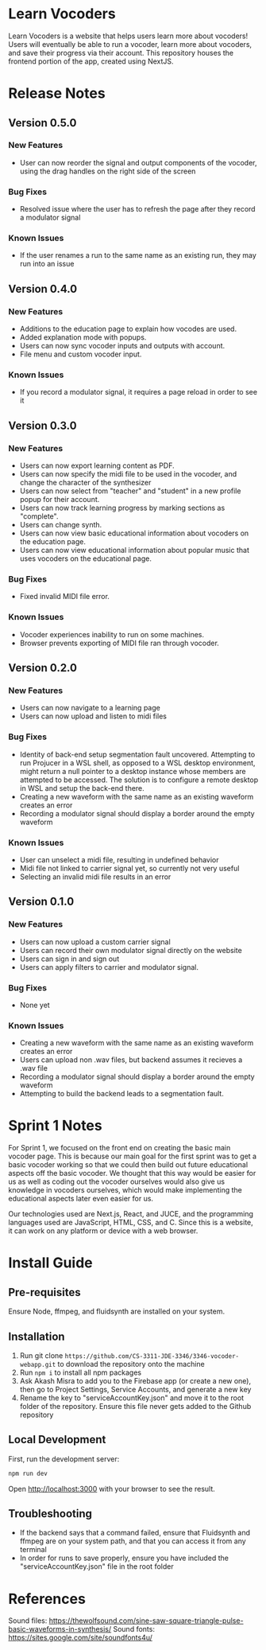 # Learn Vocoders
Learn Vocoders is a website that helps users learn more about vocoders! Users will eventually be able to run a vocoder, learn more about vocoders, and save their progress via their account. This repository houses the frontend portion of the app, created using NextJS.

# Release Notes
## Version 0.5.0
### New Features
- User can now reorder the signal and output components of the vocoder, using the drag handles on the right side of the screen

### Bug Fixes
- Resolved issue where the user has to refresh the page after they record a modulator signal

### Known Issues
- If the user renames a run to the same name as an existing run, they may run into an issue

## Version 0.4.0
### New Features
- Additions to the education page to explain how vocodes are used.
- Added explanation mode with popups.
- Users can now sync vocoder inputs and outputs with account.
- File menu and custom vocoder input.

### Known Issues
- If you record a modulator signal, it requires a page reload in order to see it

## Version 0.3.0
### New Features
- Users can now export learning content as PDF.
- Users can now specify the midi file to be used in the vocoder, and change the character of the synthesizer
- Users can now select from "teacher" and "student" in a new profile popup for their account.
- Users can now track learning progress by marking sections as "complete".
- Users can change synth.
- Users can now view basic educational information about vocoders on the education page.
- Users can now view educational information about popular music that uses vocoders on the educational page.

### Bug Fixes
- Fixed invalid MIDI file error.

### Known Issues
- Vocoder experiences inability to run on some machines.
- Browser prevents exporting of MIDI file ran through vocoder.

## Version 0.2.0
### New Features
 - Users can now navigate to a learning page
 - Users can now upload and listen to midi files

### Bug Fixes
- Identity of back-end setup segmentation fault uncovered. Attempting to run Projucer in a WSL shell, as opposed to a WSL desktop environment, might return a null pointer to a desktop instance whose members are attempted to be accessed. The solution is to configure a remote desktop in WSL and setup the back-end there.
- Creating a new waveform with the same name as an existing waveform creates an error
- Recording a modulator signal should display a border around the empty waveform

### Known Issues
- User can unselect a midi file, resulting in undefined behavior
- Midi file not linked to carrier signal yet, so currently not very useful
- Selecting an invalid midi file results in an error

## Version 0.1.0
### New Features
- Users can now upload a custom carrier signal
- Users can record their own modulator signal directly on the website
- Users can sign in and sign out
- Users can apply filters to carrier and modulator signal.

### Bug Fixes
- None yet

### Known Issues
- Creating a new waveform with the same name as an existing waveform creates an error
- Users can upload non .wav files, but backend assumes it recieves a .wav file
- Recording a modulator signal should display a border around the empty waveform
- Attempting to build the backend leads to a segmentation fault.

# Sprint 1 Notes
For Sprint 1, we focused on the front end on creating the basic main vocoder page. This is because
our main goal for the first sprint was to get a basic vocoder working so that we could then
build out future educational aspects off the basic vocoder. We thought that this way would be
easier for us as well as coding out the vocoder ourselves would also give us knowledge in vocoders
ourselves, which would make implementing the educational aspects later even easier for us.


Our technologies used are Next.js, React, and JUCE, and the programming languages used are JavaScript, HTML, CSS, and C. Since this is a website, it can work on any platform or device with a web browser.

# Install Guide
## Pre-requisites
Ensure Node, ffmpeg, and fluidsynth are installed on your system.

## Installation 
1. Run git clone `https://github.com/CS-3311-JDE-3346/3346-vocoder-webapp.git` to download the repository onto the machine
2. Run `npm i` to install all npm packages
3. Ask Akash Misra to add you to the Firebase app (or create a new one), then go to Project Settings, Service Accounts, and generate a new key
4. Rename the key to "serviceAccountKey.json" and move it to the root folder of the repository. Ensure this file never gets added to the Github repository

## Local Development
First, run the development server:

```bash
npm run dev
```

Open [http://localhost:3000](http://localhost:3000) with your browser to see the result.

## Troubleshooting
- If the backend says that a command failed, ensure that Fluidsynth and ffmpeg are on your system path, and that you can access it from any terminal
- In order for runs to save properly, ensure you have included the "serviceAccountKey.json" file in the root folder

# References
Sound files: https://thewolfsound.com/sine-saw-square-triangle-pulse-basic-waveforms-in-synthesis/
Sound fonts: https://sites.google.com/site/soundfonts4u/ 
